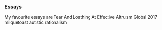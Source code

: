 <div class="accordion">
	<h3>Essays</h3>
	<div>
		My favourite essays are <a href="{{heath}}"></a>
		<!--  -->
		Fear And Loathing At Effective Altruism Global 2017
		<!--  -->
		milquetoast autistic rationalism<br><br>
	</div>

</div>